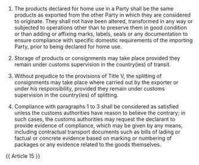 1. The products declared for home use in a Party shall be the same products as exported from the other Party in which they are considered to originate. They shall not have been altered, transformed in any way or subjected to operations other than to preserve them in good condition or than adding or affixing marks, labels, seals or any documentation to ensure compliance with specific domestic requirements of the importing Party, prior to being declared for home use.

2. Storage of products or consignments may take place provided they remain under customs supervision in the country(ies) of transit.

3. Without prejudice to the provisions of Title V, the splitting of consignments may take place where carried out by the exporter or under his responsibility, provided they remain under customs supervision in the country(ies) of splitting.

4. Compliance with paragraphs 1 to 3 shall be considered as satisfied unless the customs authorities have reason to believe the contrary; in such cases, the customs authorities may request the declarant to provide evidence of compliance, which may be given by any means, including contractual transport documents such as bills of lading or factual or concrete evidence based on marking or numbering of packages or any evidence related to the goods themselves.

{{ Article 15 }}
